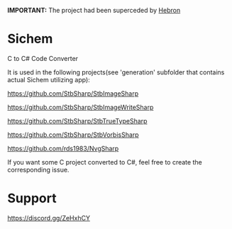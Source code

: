 **IMPORTANT:** The project had been superceded by [Hebron](https://github.com/HebronFramework/Hebron)

# Sichem
C to C# Code Converter

It is used in the following projects(see 'generation' subfolder that contains actual Sichem utilizing app):

https://github.com/StbSharp/StbImageSharp

https://github.com/StbSharp/StbImageWriteSharp

https://github.com/StbSharp/StbTrueTypeSharp

https://github.com/StbSharp/StbVorbisSharp

https://github.com/rds1983/NvgSharp

If you want some C project converted to C#, feel free to create the corresponding issue.

# Support
https://discord.gg/ZeHxhCY
